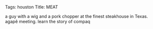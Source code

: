 Tags: houston
Title: MEAT
  
a guy with a wig and a pork chopper at the finest steakhouse in Texas. agapê meeting. learn the story of compaq
